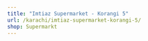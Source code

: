 ```yaml
---
title: "Imtiaz Supermarket - Korangi 5"
url: /karachi/imtiaz-supermarket-korangi-5/
shop: Supermarkt
---
```

